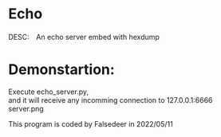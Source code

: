 # Echo
DESC:　An echo server embed with hexdump

# Demonstartion:
Execute echo_server.py,  
and it will receive any incomming connection to 127.0.0.1:6666  
<img>server.png</img>

This program is coded by Falsedeer in 2022/05/11
